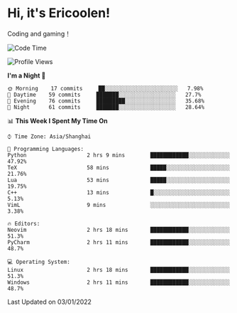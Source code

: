 # Hi, it's Ericoolen!
Coding and gaming！

<!--START_SECTION:waka-->
![Code Time](http://img.shields.io/badge/Code%20Time-147%20hrs%2029%20mins-blue)

![Profile Views](http://img.shields.io/badge/Profile%20Views-3-blue)

**I'm a Night 🦉** 

```text
🌞 Morning    17 commits     ██░░░░░░░░░░░░░░░░░░░░░░░   7.98% 
🌆 Daytime    59 commits     ███████░░░░░░░░░░░░░░░░░░   27.7% 
🌃 Evening    76 commits     █████████░░░░░░░░░░░░░░░░   35.68% 
🌙 Night      61 commits     ███████░░░░░░░░░░░░░░░░░░   28.64%

```


📊 **This Week I Spent My Time On** 

```text
⌚︎ Time Zone: Asia/Shanghai

💬 Programming Languages: 
Python                   2 hrs 9 mins        ████████████░░░░░░░░░░░░░   47.92% 
TeX                      58 mins             █████░░░░░░░░░░░░░░░░░░░░   21.76% 
Lua                      53 mins             █████░░░░░░░░░░░░░░░░░░░░   19.75% 
C++                      13 mins             █░░░░░░░░░░░░░░░░░░░░░░░░   5.13% 
VimL                     9 mins              ░░░░░░░░░░░░░░░░░░░░░░░░░   3.38%

🔥 Editors: 
Neovim                   2 hrs 18 mins       ████████████░░░░░░░░░░░░░   51.3% 
PyCharm                  2 hrs 11 mins       ████████████░░░░░░░░░░░░░   48.7%

💻 Operating System: 
Linux                    2 hrs 18 mins       ████████████░░░░░░░░░░░░░   51.3% 
Windows                  2 hrs 11 mins       ████████████░░░░░░░░░░░░░   48.7%

```


 Last Updated on 03/01/2022
<!--END_SECTION:waka-->

